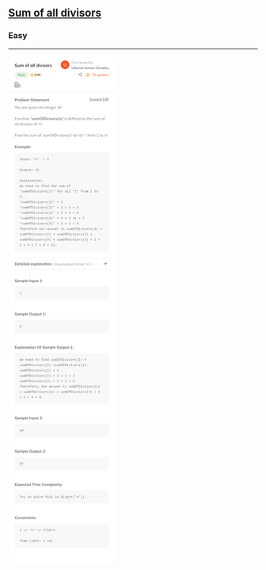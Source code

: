 <h2><a href="https://www.codingninjas.com/studio/problems/sum-of-all-divisors_8360720?utm_source=striver&utm_medium=website&utm_campaign=a_zcoursetuf">Sum of all divisors</a></h2><h3>Easy</h3><hr>

![](./Sum%20of%20all%20divisors%20-%20Coding%20Ninjas%20.png)